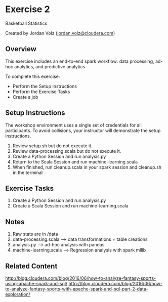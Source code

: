 # Exercise 2

Basketball Statistics

Created by Jordan Volz (jordan.volz@cloudera.com)

## Overview
This exercise includes an end-to-end spark workflow: data processing, ad-hoc analytics, and predictive analytics  

To complete this exercise:

- Perform the Setup Instructions
- Perform the Exercise Tasks
- Create a job


## Setup Instructions

The workshop environment uses a single set of credentials for all participants.  To avoid collisions, your instructor
will demonstrate the setup instructions.

1. Review setup.sh but do not execute it.
2. Review data-processing.scala but do not execute it.
3. Create a Python Session and run analysis.py
4. Return to the Scala Session and run machine-learning.scala
5. When finished, run cleanup.scala in your spark session and cleanup.sh in the terminal

## Exercise Tasks

1. Create a Python Session and run analysis.py
2. Create a Scala Session and run machine-learning.scala

## Notes

1. Raw stats are in /data
2. data-processing.scala --> data transformations + table creations
3. analysis.py --> ad-hoc analysis with pandas
4. machine-learning.scala --> Regression analysis with spark mllib

## Related Content

http://blog.cloudera.com/blog/2016/06/how-to-analyze-fantasy-sports-using-apache-spark-and-sql/
http://blog.cloudera.com/blog/2016/06/how-to-analyze-fantasy-sports-with-apache-spark-and-sql-part-2-data-exploration/
